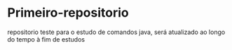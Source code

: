 # Primeiro-repositorio
repositorio teste para o estudo de comandos java, será atualizado ao longo do tempo à fim de estudos
